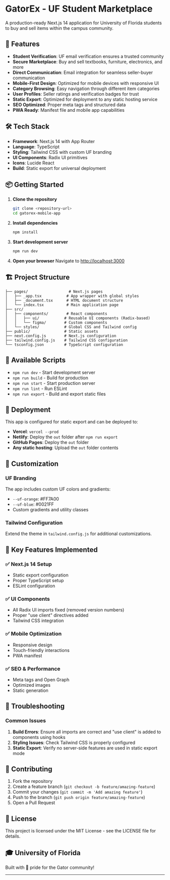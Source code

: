 # GatorEx - UF Student Marketplace

A production-ready Next.js 14 application for University of Florida students to buy and sell items within the campus community.

## 🚀 Features

- **Student Verification**: UF email verification ensures a trusted community
- **Secure Marketplace**: Buy and sell textbooks, furniture, electronics, and more
- **Direct Communication**: Email integration for seamless seller-buyer communication
- **Mobile-First Design**: Optimized for mobile devices with responsive UI
- **Category Browsing**: Easy navigation through different item categories
- **User Profiles**: Seller ratings and verification badges for trust
- **Static Export**: Optimized for deployment to any static hosting service
- **SEO Optimized**: Proper meta tags and structured data
- **PWA Ready**: Manifest file and mobile app capabilities

## 🛠 Tech Stack

- **Framework**: Next.js 14 with App Router
- **Language**: TypeScript
- **Styling**: Tailwind CSS with custom UF branding
- **UI Components**: Radix UI primitives
- **Icons**: Lucide React
- **Build**: Static export for universal deployment

## 📦 Getting Started

1. **Clone the repository**
   ```bash
   git clone <repository-url>
   cd gatorex-mobile-app
   ```

2. **Install dependencies**
   ```bash
   npm install
   ```

3. **Start development server**
   ```bash
   npm run dev
   ```

4. **Open your browser**
   Navigate to [http://localhost:3000](http://localhost:3000)

## 🏗 Project Structure

```
├── pages/                  # Next.js pages
│   ├── _app.tsx           # App wrapper with global styles
│   ├── _document.tsx      # HTML document structure
│   └── index.tsx          # Main application page
├── src/
│   ├── components/        # React components
│   │   ├── ui/           # Reusable UI components (Radix-based)
│   │   └── figma/        # Custom components
│   └── styles/           # Global CSS and Tailwind config
├── public/               # Static assets
├── next.config.js        # Next.js configuration
├── tailwind.config.js    # Tailwind CSS configuration
└── tsconfig.json         # TypeScript configuration
```

## 📜 Available Scripts

- `npm run dev` - Start development server
- `npm run build` - Build for production
- `npm run start` - Start production server
- `npm run lint` - Run ESLint
- `npm run export` - Build and export static files

## 🚀 Deployment

This app is configured for static export and can be deployed to:

- **Vercel**: `vercel --prod`
- **Netlify**: Deploy the `out` folder after `npm run export`
- **GitHub Pages**: Deploy the `out` folder
- **Any static hosting**: Upload the `out` folder contents

## 🎨 Customization

### UF Branding
The app includes custom UF colors and gradients:
- `--uf-orange`: #FF7A00
- `--uf-blue`: #0021FF
- Custom gradients and utility classes

### Tailwind Configuration
Extend the theme in `tailwind.config.js` for additional customizations.

## 🔧 Key Features Implemented

### ✅ Next.js 14 Setup
- Static export configuration
- Proper TypeScript setup
- ESLint configuration

### ✅ UI Components
- All Radix UI imports fixed (removed version numbers)
- Proper "use client" directives added
- Tailwind CSS integration

### ✅ Mobile Optimization
- Responsive design
- Touch-friendly interactions
- PWA manifest

### ✅ SEO & Performance
- Meta tags and Open Graph
- Optimized images
- Static generation

## 🐛 Troubleshooting

### Common Issues

1. **Build Errors**: Ensure all imports are correct and "use client" is added to components using hooks
2. **Styling Issues**: Check Tailwind CSS is properly configured
3. **Static Export**: Verify no server-side features are used in static export mode

## 🤝 Contributing

1. Fork the repository
2. Create a feature branch (`git checkout -b feature/amazing-feature`)
3. Commit your changes (`git commit -m 'Add amazing feature'`)
4. Push to the branch (`git push origin feature/amazing-feature`)
5. Open a Pull Request

## 📄 License

This project is licensed under the MIT License - see the LICENSE file for details.

## 🎓 University of Florida

Built with 🐊 pride for the Gator community!

---
